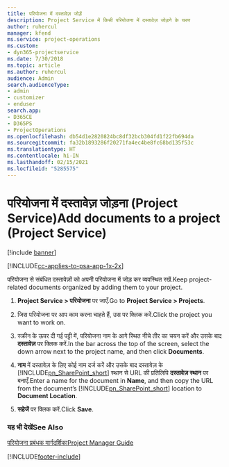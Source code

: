 ```yaml
---
title: परियोजना में दस्तावेज़ जोड़ें
description: Project Service में किसी परियोजना में दस्तावेज़ जोड़ने के चरण
author: ruhercul
manager: kfend
ms.service: project-operations
ms.custom:
- dyn365-projectservice
ms.date: 7/30/2018
ms.topic: article
ms.author: ruhercul
audience: Admin
search.audienceType:
- admin
- customizer
- enduser
search.app:
- D365CE
- D365PS
- ProjectOperations
ms.openlocfilehash: db54d1e2820824bc8df32bcb304fd1f22fb694da
ms.sourcegitcommit: fa32b1893286f20271fa4ec4be8fc68bd135f53c
ms.translationtype: HT
ms.contentlocale: hi-IN
ms.lasthandoff: 02/15/2021
ms.locfileid: "5285575"
---
```

# <a name="add-documents-to-a-project-project-service"></a><span data-ttu-id="8c909-103">परियोजना में दस्तावेज़ जोड़ना (Project Service)</span><span class="sxs-lookup"><span data-stu-id="8c909-103">Add documents to a project (Project Service)</span></span>

[!include [banner](../includes/psa-now-project-operations.md)]

[!INCLUDE[cc-applies-to-psa-app-1x-2x](../includes/cc-applies-to-psa-app-1x-2x.md)]

<span data-ttu-id="8c909-104">परियोजना से संबंधित दस्तावेज़ों को अपनी परियोजना में जोड़ कर व्यवस्थित रखें.</span><span class="sxs-lookup"><span data-stu-id="8c909-104">Keep project-related documents organized by adding them to your project.</span></span>  
  
1. <span data-ttu-id="8c909-105">**Project Service > परियोजना** पर जाएँ.</span><span class="sxs-lookup"><span data-stu-id="8c909-105">Go to **Project Service > Projects**.</span></span>  
  
2. <span data-ttu-id="8c909-106">जिस परियोजना पर आप काम करना चाहते हैं, उस पर क्लिक करें.</span><span class="sxs-lookup"><span data-stu-id="8c909-106">Click the project you want to work on.</span></span>  
  
3. <span data-ttu-id="8c909-107">स्क्रीन के ऊपर दी गई पट्टी में, परियोजना नाम के आगे स्थित नीचे तीर का चयन करें और उसके बाद **दस्तावेज़** पर क्लिक करें.</span><span class="sxs-lookup"><span data-stu-id="8c909-107">In the bar across the top of the screen, select the down arrow next to the project name, and then click **Documents**.</span></span>  
  
4. <span data-ttu-id="8c909-108">**नाम** में दस्तावेज़ के लिए कोई नाम दर्ज करें और उसके बाद दस्तावेज़ के [!INCLUDE[pn_SharePoint_short](../includes/pn-sharepoint-short.md)] स्थान से URL की प्रतिलिपि **दस्तावेज़ स्थान** पर बनाएँ.</span><span class="sxs-lookup"><span data-stu-id="8c909-108">Enter a name for the document in **Name**,  and then copy the URL from the document’s [!INCLUDE[pn_SharePoint_short](../includes/pn-sharepoint-short.md)] location to **Document Location**.</span></span>  
  
5. <span data-ttu-id="8c909-109">**सहेजें** पर क्लिक करें.</span><span class="sxs-lookup"><span data-stu-id="8c909-109">Click **Save**.</span></span>  
  
### <a name="see-also"></a><span data-ttu-id="8c909-110">यह भी देखें</span><span class="sxs-lookup"><span data-stu-id="8c909-110">See Also</span></span>  
 [<span data-ttu-id="8c909-111">परियोजना प्रबंधक मार्गदर्शिका</span><span class="sxs-lookup"><span data-stu-id="8c909-111">Project Manager Guide</span></span>](../psa/project-manager-guide.md)


[!INCLUDE[footer-include](../includes/footer-banner.md)]